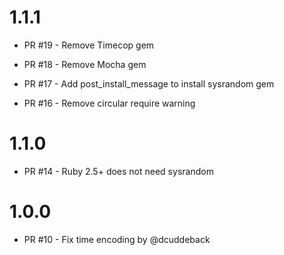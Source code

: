 # 1.1.1

- PR #19 - Remove Timecop gem

- PR #18 - Remove Mocha gem

- PR #17 - Add post_install_message to install sysrandom gem

- PR #16 - Remove circular require warning

# 1.1.0

- PR #14 - Ruby 2.5+ does not need sysrandom

# 1.0.0

- PR #10 - Fix time encoding by @dcuddeback
